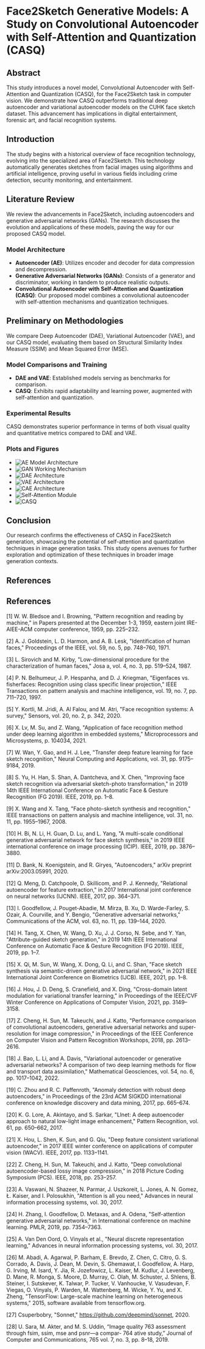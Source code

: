 # Face2Sketch Generative Models: A Study on Convolutional Autoencoder with Self-Attention and Quantization (CASQ)

## Abstract
This study introduces a novel model, Convolutional Autoencoder with Self-Attention and Quantization (CASQ), for the Face2Sketch task in computer vision. We demonstrate how CASQ outperforms traditional deep autoencoder and variational autoencoder models on the CUHK face sketch dataset. This advancement has implications in digital entertainment, forensic art, and facial recognition systems.

## Introduction
The study begins with a historical overview of face recognition technology, evolving into the specialized area of Face2Sketch. This technology automatically generates sketches from facial images using algorithms and artificial intelligence, proving useful in various fields including crime detection, security monitoring, and entertainment.

## Literature Review
We review the advancements in Face2Sketch, including autoencoders and generative adversarial networks (GANs). The research discusses the evolution and applications of these models, paving the way for our proposed CASQ model.

### Model Architecture
- **Autoencoder (AE)**: Utilizes encoder and decoder for data compression and decompression.
- **Generative Adversarial Networks (GANs)**: Consists of a generator and discriminator, working in tandem to produce realistic outputs.
- **Convolutional Autoencoder with Self-Attention and Quantization (CASQ)**: Our proposed model combines a convolutional autoencoder with self-attention mechanisms and quantization techniques.

## Preliminary on Methodologies
We compare Deep Autoencoder (DAE), Variational Autoencoder (VAE), and our CASQ model, evaluating them based on Structural Similarity Index Measure (SSIM) and Mean Squared Error (MSE).

### Model Comparisons and Training
- **DAE and VAE**: Established models serving as benchmarks for comparison.
- **CASQ**: Exhibits rapid adaptability and learning power, augmented with self-attention and quantization.

### Experimental Results
CASQ demonstrates superior performance in terms of both visual quality and quantitative metrics compared to DAE and VAE.

### Plots and Figures
- ![AE Model Architecture](images/autoencoder.jpeg)
- ![GAN Working Mechanism](images/GANs.png)
- ![DAE Architecture](images/DAE.png)
- ![VAE Architecture](images/VAE.jpeg)
- ![CAE Architecture](images/CAE.png)
- ![Self-Attention Module](images/attention.png)
- ![CASQ](images/Model_CASQ.png)

## Conclusion
Our research confirms the effectiveness of CASQ in Face2Sketch generation, showcasing the potential of self-attention and quantization techniques in image generation tasks. This study opens avenues for further exploration and optimization of these techniques in broader image generation contexts.

## References
## References

<a id="1">[1]</a> W. W. Bledsoe and I. Browning, "Pattern recognition and reading by machine," in Papers presented at the December 1-3, 1959, eastern joint IRE-AIEE-ACM computer conference, 1959, pp. 225–232.

<a id="2">[2]</a> A. J. Goldstein, L. D. Harmon, and A. B. Lesk, "Identification of human faces," Proceedings of the IEEE, vol. 59, no. 5, pp. 748–760, 1971.

<a id="3">[3]</a> L. Sirovich and M. Kirby, "Low-dimensional procedure for the characterization of human faces," Josa a, vol. 4, no. 3, pp. 519–524, 1987.

<a id="4">[4]</a> P. N. Belhumeur, J. P. Hespanha, and D. J. Kriegman, "Eigenfaces vs. fisherfaces: Recognition using class specific linear projection," IEEE Transactions on pattern analysis and machine intelligence, vol. 19, no. 7, pp. 711–720, 1997.

<a id="5">[5]</a> Y. Kortli, M. Jridi, A. Al Falou, and M. Atri, "Face recognition systems: A survey," Sensors, vol. 20, no. 2, p. 342, 2020.

<a id="6">[6]</a> X. Lv, M. Su, and Z. Wang, "Application of face recognition method under deep learning algorithm in embedded systems," Microprocessors and Microsystems, p. 104034, 2021.

<a id="7">[7]</a> W. Wan, Y. Gao, and H. J. Lee, "Transfer deep feature learning for face sketch recognition," Neural Computing and Applications, vol. 31, pp. 9175–9184, 2019.

<a id="8">[8]</a> S. Yu, H. Han, S. Shan, A. Dantcheva, and X. Chen, "Improving face sketch recognition via adversarial sketch-photo transformation," in 2019 14th IEEE International Conference on Automatic Face & Gesture Recognition (FG 2019). IEEE, 2019, pp. 1–8.

<a id="9">[9]</a> X. Wang and X. Tang, "Face photo-sketch synthesis and recognition," IEEE transactions on pattern analysis and machine intelligence, vol. 31, no. 11, pp. 1955–1967, 2008.

<a id="10">[10]</a> H. Bi, N. Li, H. Guan, D. Lu, and L. Yang, "A multi-scale conditional generative adversarial network for face sketch synthesis," in 2019 IEEE international conference on image processing (ICIP). IEEE, 2019, pp. 3876–3880.

<a id="11">[11]</a> D. Bank, N. Koenigstein, and R. Giryes, "Autoencoders," arXiv preprint arXiv:2003.05991, 2020.

<a id="12">[12]</a> Q. Meng, D. Catchpoole, D. Skillicom, and P. J. Kennedy, "Relational autoencoder for feature extraction," in 2017 International joint conference on neural networks (IJCNN). IEEE, 2017, pp. 364–371.

<a id="13">[13]</a> I. Goodfellow, J. Pouget-Abadie, M. Mirza, B. Xu, D. Warde-Farley, S. Ozair, A. Courville, and Y. Bengio, "Generative adversarial networks," Communications of the ACM, vol. 63, no. 11, pp. 139–144, 2020.

<a id="14">[14]</a> H. Tang, X. Chen, W. Wang, D. Xu, J. J. Corso, N. Sebe, and Y. Yan, "Attribute-guided sketch generation," in 2019 14th IEEE International Conference on Automatic Face & Gesture Recognition (FG 2019). IEEE, 2019, pp. 1–7.

<a id="15">[15]</a> X. Qi, M. Sun, W. Wang, X. Dong, Q. Li, and C. Shan, "Face sketch synthesis via semantic-driven generative adversarial network," in 2021 IEEE International Joint Conference on Biometrics (IJCB). IEEE, 2021, pp. 1–8.

<a id="16">[16]</a> J. Hou, J. D. Deng, S. Cranefield, and X. Ding, "Cross-domain latent modulation for variational transfer learning," in Proceedings of the IEEE/CVF Winter Conference on Applications of Computer Vision, 2021, pp. 3149–3158.

<a id="17">[17]</a> Z. Cheng, H. Sun, M. Takeuchi, and J. Katto, "Performance comparison of convolutional autoencoders, generative adversarial networks and super-resolution for image compression," in Proceedings of the IEEE Conference on Computer Vision and Pattern Recognition Workshops, 2018, pp. 2613–2616.

<a id="18">[18]</a> J. Bao, L. Li, and A. Davis, "Variational autoencoder or generative adversarial networks? A comparison of two deep learning methods for flow and transport data assimilation," Mathematical Geosciences, vol. 54, no. 6, pp. 1017–1042, 2022.

<a id="19">[19]</a> C. Zhou and R. C. Paffenroth, "Anomaly detection with robust deep autoencoders," in Proceedings of the 23rd ACM SIGKDD international conference on knowledge discovery and data mining, 2017, pp. 665–674.

<a id="20">[20]</a> K. G. Lore, A. Akintayo, and S. Sarkar, "Llnet: A deep autoencoder approach to natural low-light image enhancement," Pattern Recognition, vol. 61, pp. 650–662, 2017.

<a id="21">[21]</a> X. Hou, L. Shen, K. Sun, and G. Qiu, "Deep feature consistent variational autoencoder," in 2017 IEEE winter conference on applications of computer vision (WACV). IEEE, 2017, pp. 1133–1141.

<a id="22">[22]</a> Z. Cheng, H. Sun, M. Takeuchi, and J. Katto, "Deep convolutional autoencoder-based lossy image compression," in 2018 Picture Coding Symposium (PCS). IEEE, 2018, pp. 253–257.

<a id="23">[23]</a> A. Vaswani, N. Shazeer, N. Parmar, J. Uszkoreit, L. Jones, A. N. Gomez, Ł. Kaiser, and I. Polosukhin, "Attention is all you need," Advances in neural information processing systems, vol. 30, 2017.

<a id="24">[24]</a> H. Zhang, I. Goodfellow, D. Metaxas, and A. Odena, "Self-attention generative adversarial networks," in International conference on machine learning. PMLR, 2019, pp. 7354–7363.

<a id="25">[25]</a> A. Van Den Oord, O. Vinyals et al., "Neural discrete representation learning," Advances in neural information processing systems, vol. 30, 2017.

<a id="26">[26]</a> M. Abadi, A. Agarwal, P. Barham, E. Brevdo, Z. Chen, C. Citro, G. S. Corrado, A. Davis, J. Dean, M. Devin, S. Ghemawat, I. Goodfellow, A. Harp, G. Irving, M. Isard, Y. Jia, R. Jozefowicz, L. Kaiser, M. Kudlur, J. Levenberg, D. Mane, R. Monga, S. Moore, D. Murray, C. Olah, M. Schuster, J. Shlens, B. Steiner, I. Sutskever, K. Talwar, P. Tucker, V. Vanhoucke, V. Vasudevan, F. Viegas, O. Vinyals, P. Warden, M. Wattenberg, M. Wicke, Y. Yu, and X. Zheng, "TensorFlow: Large-scale machine learning on heterogeneous systems," 2015, software available from tensorflow.org.

<a id="27">[27]</a> Csuperbobry, "Sonnet," https://github.com/deepmind/sonnet, 2020.

<a id="28">[28]</a> U. Sara, M. Akter, and M. S. Uddin, “Image quality 763 assessment through fsim, ssim, mse and psnr—a compar- 764 ative study,” Journal of Computer and Communications, 765 vol. 7, no. 3, pp. 8–18, 2019. 
